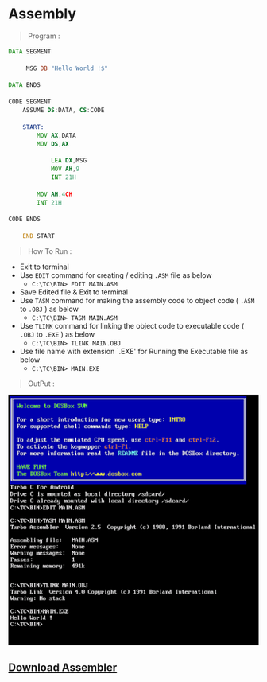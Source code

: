 # Assembly

> Program :

```asm
DATA SEGMENT

     MSG DB "Hello World !$"
     
DATA ENDS

CODE SEGMENT  
    ASSUME DS:DATA, CS:CODE
    
    START:
        MOV AX,DATA
        MOV DS,AX
        
            LEA DX,MSG
            MOV AH,9
            INT 21H
        
        MOV AH,4CH
        INT 21H
        
CODE ENDS

    END START
```

> How To Run :

* Exit to terminal
* Use `EDIT` command for creating / editing `.ASM` file as below
   * `C:\TC\BIN> EDIT MAIN.ASM`
* Save Edited file & Exit to terminal
* Use `TASM` command for making the assembly code to object code ( `.ASM` to `.OBJ` ) as below
   * `C:\TC\BIN> TASM MAIN.ASM`
* Use `TLINK` command for linking the object code to executable code ( `.OBJ` to `.EXE` ) as below
   * `C:\TC\BIN> TLINK MAIN.OBJ`
* Use file name with extension `.EXE' for Running the Executable file as below
   * `C:\TC\BIN> MAIN.EXE`

> OutPut :

![Output](output.png)

<!-- ## Download : [DOS Box](DOS%20Box_1.1.1.apk?raw=true) -->
<!-- ## Download Required Files : [TC zip](TC.zip?raw=true) -->
## [Download Assembler](Assembler_2.0.apk?raw=true)
